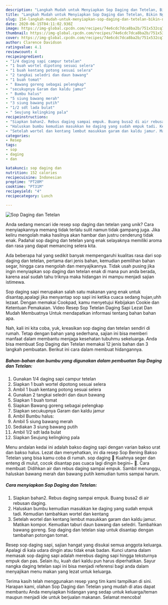 ```yaml
---
description: "Langkah Mudah untuk Menyiapkan Sop Daging dan Tetelan, Bikin Ngiler"
title: "Langkah Mudah untuk Menyiapkan Sop Daging dan Tetelan, Bikin Ngiler"
slug: 154-langkah-mudah-untuk-menyiapkan-sop-daging-dan-tetelan-bikin-ngiler
date: 2020-06-15T04:11:02.930Z
image: https://img-global.cpcdn.com/recipes/74e6cdc7dca8ba2b/751x532cq70/sop-daging-dan-tetelan-foto-resep-utama.jpg
thumbnail: https://img-global.cpcdn.com/recipes/74e6cdc7dca8ba2b/751x532cq70/sop-daging-dan-tetelan-foto-resep-utama.jpg
cover: https://img-global.cpcdn.com/recipes/74e6cdc7dca8ba2b/751x532cq70/sop-daging-dan-tetelan-foto-resep-utama.jpg
author: Clarence Davidson
ratingvalue: 4.1
reviewcount: 4
recipeingredient:
- "1/4 daging sapi campur tetelan"
- "1 buah wortel dipotong sesuai selera"
- "1 buah kentang potong sesuai selera"
- "2 tangkai seledri dan daun bawang"
- "1 buah tomat"
- " Bawang goreng sebagai pelengkap"
- "secukupnya Garam dan kaldu jamur"
- " Bumbu halus"
- "5 siung bawang merah"
- "3 siung bawang putih"
- "1/2 sdt lada bulat"
- " Seujung kelingking pala"
recipeinstructions:
- "Siapkan bahan2. Rebus daging sampai empuk. Buang busa2 di air rebusan daging."
- "Haluskan bumbu kemudian masukkan ke daging yang sudah empuk tadi. Kemudian tambahkan wortel dan kentang"
- "Setelah wortel dan kentang lembut masukkan garam dan kaldu jamur. Matikan kompor. Kemudian taburi daun bawang dan seledri. Tambahkan bawang goreng. Sop daging dan tetelan siap untuk disantap dengan tambahan potongan tomat."
categories:
- Resep
tags:
- sop
- daging
- dan

katakunci: sop daging dan 
nutrition: 152 calories
recipecuisine: Indonesian
preptime: "PT28M"
cooktime: "PT31M"
recipeyield: "4"
recipecategory: Lunch

---
```



![Sop Daging dan Tetelan](https://img-global.cpcdn.com/recipes/74e6cdc7dca8ba2b/751x532cq70/sop-daging-dan-tetelan-foto-resep-utama.jpg)

Anda sedang mencari ide resep sop daging dan tetelan yang unik? Cara menyiapkannya memang tidak terlalu sulit namun tidak gampang juga. Jika keliru mengolah maka hasilnya akan hambar dan justru cenderung tidak enak. Padahal sop daging dan tetelan yang enak selayaknya memiliki aroma dan rasa yang dapat memancing selera kita.

Ada beberapa hal yang sedikit banyak mempengaruhi kualitas rasa dari sop daging dan tetelan, pertama dari jenis bahan, kemudian pemilihan bahan segar, hingga cara mengolah dan menyajikannya. Tidak usah pusing jika ingin menyiapkan sop daging dan tetelan enak di mana pun anda berada, karena asal sudah tahu triknya maka hidangan ini mampu menjadi sajian istimewa.

Sop daging sapi merupakan salah satu makanan yang enak untuk disantap,apalagi jika menyantap sop sapi ini ketika cuaca sedang hujan,uhh lezaat. Dengan memakai Cookpad, kamu menyetujui Kebijakan Cookie dan Ketentuan Pemakaian. Video Resep Sop Tetelan Daging Sapi Lezat Dan Mudah Membuatnya Untuk mendapatkan informasi tentang bahan bahan apa.


Nah, kali ini kita coba, yuk, kreasikan sop daging dan tetelan sendiri di rumah. Tetap dengan bahan yang sederhana, sajian ini bisa memberi manfaat dalam membantu menjaga kesehatan tubuhmu sekeluarga. Anda bisa membuat Sop Daging dan Tetelan memakai 12 jenis bahan dan 3 langkah pembuatan. Berikut ini cara dalam membuat hidangannya.

<!--inarticleads1-->

##### Bahan-bahan dan bumbu yang digunakan dalam pembuatan Sop Daging dan Tetelan:

1. Gunakan 1/4 daging sapi campur tetelan
1. Siapkan 1 buah wortel dipotong sesuai selera
1. Ambil 1 buah kentang potong sesuai selera
1. Gunakan 2 tangkai seledri dan daun bawang
1. Siapkan 1 buah tomat
1. Siapkan  Bawang goreng sebagai pelengkap
1. Siapkan secukupnya Garam dan kaldu jamur
1. Ambil  Bumbu halus:
1. Ambil 5 siung bawang merah
1. Sediakan 3 siung bawang putih
1. Ambil 1/2 sdt lada bulat
1. Siapkan  Seujung kelingking pala


Menu andalan kedai ini adalah bakso daging sapi dengan varian bakso urat dan bakso halus. Lezat dan menyehatkan, ini dia resep Sop Bening Bakso Tetelan yang bisa kamu coba di rumah. sop daging 🍲 Kuahnya seger dan enteng di mulut, cocok disantap pas cuaca lagi dingin begini~ 🍲. Cara membuat: Didihkan air dan rebus daging sampai empuk. Sambil menunggu, haluskan bawang merah dan bawang putih kemudian tumis sampai harum. 

<!--inarticleads2-->

##### Cara menyiapkan Sop Daging dan Tetelan:

1. Siapkan bahan2. Rebus daging sampai empuk. Buang busa2 di air rebusan daging.
1. Haluskan bumbu kemudian masukkan ke daging yang sudah empuk tadi. Kemudian tambahkan wortel dan kentang
1. Setelah wortel dan kentang lembut masukkan garam dan kaldu jamur. Matikan kompor. Kemudian taburi daun bawang dan seledri. Tambahkan bawang goreng. Sop daging dan tetelan siap untuk disantap dengan tambahan potongan tomat.


Resep sop daging sapi, sajian hangat yang disukai semua anggota keluarga. Apalagi di kala udara dingin atau tidak enak badan. Kunci utama dalam memasak sop daging sapi adalah merebus daging sapi hingga teksturnya empuk dan pas. Selain itu, kuah dari kaldu pun harus diperhatikan. Sayur nangka daging tetelan sapi ini bisa menjadi referensi bagi anda dalam menyajikan menu makan yang lezat untuk keluarga. 

Terima kasih telah menggunakan resep yang tim kami tampilkan di sini. Harapan kami, olahan Sop Daging dan Tetelan yang mudah di atas dapat membantu Anda menyiapkan hidangan yang sedap untuk keluarga/teman maupun menjadi ide untuk berjualan makanan. Selamat mencoba!

